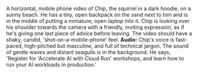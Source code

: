A horizontal, mobile phone video of Chip, the squirrel in a dark hoodie, on a sunny beach. He has a tiny, open backpack on the sand next to him and is in the middle of putting a miniature, open laptop into it. Chip is looking over his shoulder towards the camera with a friendly, inviting expression, as if he's giving one last piece of advice before leaving. The video should have a shaky, candid, 'shot-on-a-mobile-phone' feel.
**Audio:** Chip's voice is fast-paced, high-pitched but masculine, and full of technical jargon. The sound of gentle waves and distant seagulls is in the background. He says, 'Register for 'Accelerate AI with Cloud Run' workshops, and learn how to run your AI workloads in production.'